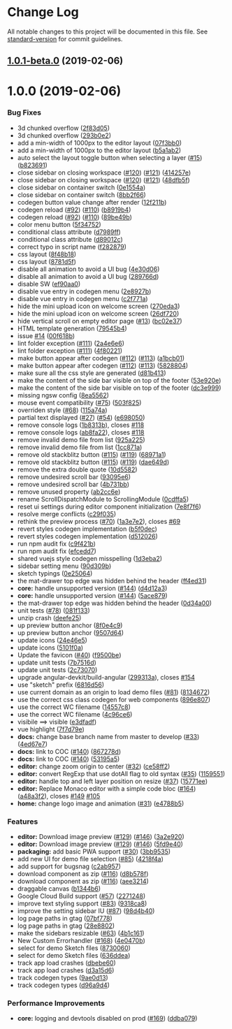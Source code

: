 # Change Log

All notable changes to this project will be documented in this file. See [standard-version](https://github.com/conventional-changelog/standard-version) for commit guidelines.

<a name="1.0.1-beta.0"></a>
## [1.0.1-beta.0](https://github.com/sfeir-open-source/xlayers/compare/v1.0.0...v1.0.1-beta.0) (2019-02-06)



<a name="1.0.0"></a>
# 1.0.0 (2019-02-06)


### Bug Fixes

* 3d chunked overflow ([2f83d05](https://github.com/sfeir-open-source/xlayers/commit/2f83d05))
* 3d chunked overflow ([293b0e2](https://github.com/sfeir-open-source/xlayers/commit/293b0e2))
* add a min-width of 1000px to the editor layout ([07f3bb0](https://github.com/sfeir-open-source/xlayers/commit/07f3bb0))
* add a min-width of 1000px to the editor layout ([b5a1ab2](https://github.com/sfeir-open-source/xlayers/commit/b5a1ab2))
* auto select the layout toggle button when selecting a layer ([#15](https://github.com/sfeir-open-source/xlayers/issues/15)) ([b823691](https://github.com/sfeir-open-source/xlayers/commit/b823691))
* close sidebar on closing workspace ([#120](https://github.com/sfeir-open-source/xlayers/issues/120)) ([#121](https://github.com/sfeir-open-source/xlayers/issues/121)) ([414257e](https://github.com/sfeir-open-source/xlayers/commit/414257e))
* close sidebar on closing workspace ([#120](https://github.com/sfeir-open-source/xlayers/issues/120)) ([#121](https://github.com/sfeir-open-source/xlayers/issues/121)) ([48dfb5f](https://github.com/sfeir-open-source/xlayers/commit/48dfb5f))
* close sidebar on container switch ([0e1554a](https://github.com/sfeir-open-source/xlayers/commit/0e1554a))
* close sidebar on container switch ([8bb2f66](https://github.com/sfeir-open-source/xlayers/commit/8bb2f66))
* codegen button value change after render ([12f211b](https://github.com/sfeir-open-source/xlayers/commit/12f211b))
* codegen reload ([#92](https://github.com/sfeir-open-source/xlayers/issues/92)) ([#110](https://github.com/sfeir-open-source/xlayers/issues/110)) ([b8919b4](https://github.com/sfeir-open-source/xlayers/commit/b8919b4))
* codegen reload ([#92](https://github.com/sfeir-open-source/xlayers/issues/92)) ([#110](https://github.com/sfeir-open-source/xlayers/issues/110)) ([89be49b](https://github.com/sfeir-open-source/xlayers/commit/89be49b))
* color menu button ([5f34752](https://github.com/sfeir-open-source/xlayers/commit/5f34752))
* conditional class attribute ([d7989ff](https://github.com/sfeir-open-source/xlayers/commit/d7989ff))
* conditional class attribute ([d89012c](https://github.com/sfeir-open-source/xlayers/commit/d89012c))
* correct typo in script name ([f282879](https://github.com/sfeir-open-source/xlayers/commit/f282879))
* css layout ([8f48b18](https://github.com/sfeir-open-source/xlayers/commit/8f48b18))
* css layout ([8781d5f](https://github.com/sfeir-open-source/xlayers/commit/8781d5f))
* disable all animation to avoid a UI bug ([4e30d06](https://github.com/sfeir-open-source/xlayers/commit/4e30d06))
* disable all animation to avoid a UI bug ([289766d](https://github.com/sfeir-open-source/xlayers/commit/289766d))
* disable SW ([ef90aa0](https://github.com/sfeir-open-source/xlayers/commit/ef90aa0))
* disable vue entry in codegen menu ([2e8927b](https://github.com/sfeir-open-source/xlayers/commit/2e8927b))
* disable vue entry in codegen menu ([c2f771a](https://github.com/sfeir-open-source/xlayers/commit/c2f771a))
* hide the mini upload icon on welcome screen ([270eda3](https://github.com/sfeir-open-source/xlayers/commit/270eda3))
* hide the mini upload icon on welcome screen ([26df720](https://github.com/sfeir-open-source/xlayers/commit/26df720))
* hide vertical scroll on empty editor page ([#13](https://github.com/sfeir-open-source/xlayers/issues/13)) ([bc02e37](https://github.com/sfeir-open-source/xlayers/commit/bc02e37))
* HTML template generation ([79545b4](https://github.com/sfeir-open-source/xlayers/commit/79545b4))
* issue [#14](https://github.com/sfeir-open-source/xlayers/issues/14) ([00f618b](https://github.com/sfeir-open-source/xlayers/commit/00f618b))
* lint folder exception ([#111](https://github.com/sfeir-open-source/xlayers/issues/111)) ([2a4e6e6](https://github.com/sfeir-open-source/xlayers/commit/2a4e6e6))
* lint folder exception ([#111](https://github.com/sfeir-open-source/xlayers/issues/111)) ([4f80221](https://github.com/sfeir-open-source/xlayers/commit/4f80221))
* make button appear after codegen ([#112](https://github.com/sfeir-open-source/xlayers/issues/112)) ([#113](https://github.com/sfeir-open-source/xlayers/issues/113)) ([a1bcb01](https://github.com/sfeir-open-source/xlayers/commit/a1bcb01))
* make button appear after codegen ([#112](https://github.com/sfeir-open-source/xlayers/issues/112)) ([#113](https://github.com/sfeir-open-source/xlayers/issues/113)) ([5828804](https://github.com/sfeir-open-source/xlayers/commit/5828804))
* make sure all the css style are generated ([d81b413](https://github.com/sfeir-open-source/xlayers/commit/d81b413))
* make the content of the side bar visible on top of the footer ([53e920e](https://github.com/sfeir-open-source/xlayers/commit/53e920e))
* make the content of the side bar visible on top of the footer ([dc3e999](https://github.com/sfeir-open-source/xlayers/commit/dc3e999))
* missing ngsw config ([8ea5562](https://github.com/sfeir-open-source/xlayers/commit/8ea5562))
* mouse event compatibility ([#75](https://github.com/sfeir-open-source/xlayers/issues/75)) ([503f825](https://github.com/sfeir-open-source/xlayers/commit/503f825))
* overriden style ([#68](https://github.com/sfeir-open-source/xlayers/issues/68)) ([115a74a](https://github.com/sfeir-open-source/xlayers/commit/115a74a))
* partial text displayed ([#27](https://github.com/sfeir-open-source/xlayers/issues/27)) ([#54](https://github.com/sfeir-open-source/xlayers/issues/54)) ([e698050](https://github.com/sfeir-open-source/xlayers/commit/e698050))
* remove console logs ([1b8313b](https://github.com/sfeir-open-source/xlayers/commit/1b8313b)), closes [#118](https://github.com/sfeir-open-source/xlayers/issues/118)
* remove console logs ([ab8fa22](https://github.com/sfeir-open-source/xlayers/commit/ab8fa22)), closes [#118](https://github.com/sfeir-open-source/xlayers/issues/118)
* remove invalid demo file from list ([925a225](https://github.com/sfeir-open-source/xlayers/commit/925a225))
* remove invalid demo file from list ([1cc871a](https://github.com/sfeir-open-source/xlayers/commit/1cc871a))
* remove old stackblitz button ([#115](https://github.com/sfeir-open-source/xlayers/issues/115)) ([#119](https://github.com/sfeir-open-source/xlayers/issues/119)) ([68971a1](https://github.com/sfeir-open-source/xlayers/commit/68971a1))
* remove old stackblitz button ([#115](https://github.com/sfeir-open-source/xlayers/issues/115)) ([#119](https://github.com/sfeir-open-source/xlayers/issues/119)) ([dae649d](https://github.com/sfeir-open-source/xlayers/commit/dae649d))
* remove the extra double quote ([10d5582](https://github.com/sfeir-open-source/xlayers/commit/10d5582))
* remove undesired scroll bar ([93095e6](https://github.com/sfeir-open-source/xlayers/commit/93095e6))
* remove undesired scroll bar ([4b731bb](https://github.com/sfeir-open-source/xlayers/commit/4b731bb))
* remove unused property ([ab2cc6e](https://github.com/sfeir-open-source/xlayers/commit/ab2cc6e))
* rename ScrollDispatchModule to ScrollingModule ([0cdffa5](https://github.com/sfeir-open-source/xlayers/commit/0cdffa5))
* reset ui settings during editor component initialization ([7e8f7f6](https://github.com/sfeir-open-source/xlayers/commit/7e8f7f6))
* resolve merge conflicts ([c29f035](https://github.com/sfeir-open-source/xlayers/commit/c29f035))
* rethink the preview process ([#70](https://github.com/sfeir-open-source/xlayers/issues/70)) ([1a3e7e2](https://github.com/sfeir-open-source/xlayers/commit/1a3e7e2)), closes [#69](https://github.com/sfeir-open-source/xlayers/issues/69)
* revert styles codegen implementation ([b5f0dec](https://github.com/sfeir-open-source/xlayers/commit/b5f0dec))
* revert styles codegen implementation ([d512026](https://github.com/sfeir-open-source/xlayers/commit/d512026))
* run npm audit fix ([c9f421b](https://github.com/sfeir-open-source/xlayers/commit/c9f421b))
* run npm audit fix ([efcedd7](https://github.com/sfeir-open-source/xlayers/commit/efcedd7))
* shared vuejs style codegen misspelling ([1d3eba2](https://github.com/sfeir-open-source/xlayers/commit/1d3eba2))
* sidebar setting menu ([90d309b](https://github.com/sfeir-open-source/xlayers/commit/90d309b))
* sketch typings ([0e25064](https://github.com/sfeir-open-source/xlayers/commit/0e25064))
* the mat-drawer top edge was hidden behind the header ([ff4ed31](https://github.com/sfeir-open-source/xlayers/commit/ff4ed31))
* **core:** handle unsupported version ([#144](https://github.com/sfeir-open-source/xlayers/issues/144)) ([d4d12a3](https://github.com/sfeir-open-source/xlayers/commit/d4d12a3))
* **core:** handle unsupported version ([#144](https://github.com/sfeir-open-source/xlayers/issues/144)) ([5ace879](https://github.com/sfeir-open-source/xlayers/commit/5ace879))
* the mat-drawer top edge was hidden behind the header ([0d34a00](https://github.com/sfeir-open-source/xlayers/commit/0d34a00))
* unit tests ([#78](https://github.com/sfeir-open-source/xlayers/issues/78)) ([081f133](https://github.com/sfeir-open-source/xlayers/commit/081f133))
* unzip crash ([deefe25](https://github.com/sfeir-open-source/xlayers/commit/deefe25))
* up preview button anchor ([8f0e4c9](https://github.com/sfeir-open-source/xlayers/commit/8f0e4c9))
* up preview button anchor ([9507d64](https://github.com/sfeir-open-source/xlayers/commit/9507d64))
* update icons ([24e46e5](https://github.com/sfeir-open-source/xlayers/commit/24e46e5))
* update icons ([5101f0a](https://github.com/sfeir-open-source/xlayers/commit/5101f0a))
* Update the favicon ([#40](https://github.com/sfeir-open-source/xlayers/issues/40)) ([f9500be](https://github.com/sfeir-open-source/xlayers/commit/f9500be))
* update unit tests ([7b7516d](https://github.com/sfeir-open-source/xlayers/commit/7b7516d))
* update unit tests ([2c73070](https://github.com/sfeir-open-source/xlayers/commit/2c73070))
* upgrade angular-devkit/build-angular ([299313a](https://github.com/sfeir-open-source/xlayers/commit/299313a)), closes [#154](https://github.com/sfeir-open-source/xlayers/issues/154)
* use "sketch" prefix ([6816d56](https://github.com/sfeir-open-source/xlayers/commit/6816d56))
* use current domain as an origin to load demo files ([#81](https://github.com/sfeir-open-source/xlayers/issues/81)) ([8134672](https://github.com/sfeir-open-source/xlayers/commit/8134672))
* use the correct css class codegen for web components ([896e807](https://github.com/sfeir-open-source/xlayers/commit/896e807))
* use the correct WC filename ([14557c8](https://github.com/sfeir-open-source/xlayers/commit/14557c8))
* use the correct WC filename ([4c96ce6](https://github.com/sfeir-open-source/xlayers/commit/4c96ce6))
* visibile ==> visible ([e3dfadf](https://github.com/sfeir-open-source/xlayers/commit/e3dfadf))
* vue highlight ([7f7d79e](https://github.com/sfeir-open-source/xlayers/commit/7f7d79e))
* **docs:** change base branch name from master to develop ([#33](https://github.com/sfeir-open-source/xlayers/issues/33)) ([4ed67e7](https://github.com/sfeir-open-source/xlayers/commit/4ed67e7))
* **docs:** link to COC ([#140](https://github.com/sfeir-open-source/xlayers/issues/140)) ([867278d](https://github.com/sfeir-open-source/xlayers/commit/867278d))
* **docs:** link to COC ([#140](https://github.com/sfeir-open-source/xlayers/issues/140)) ([53195a5](https://github.com/sfeir-open-source/xlayers/commit/53195a5))
* **editor:** change zoom origin to center ([#32](https://github.com/sfeir-open-source/xlayers/issues/32)) ([ce58ff2](https://github.com/sfeir-open-source/xlayers/commit/ce58ff2))
* **editor:** convert RegExp that use dotAll flag to old syntax ([#35](https://github.com/sfeir-open-source/xlayers/issues/35)) ([1159551](https://github.com/sfeir-open-source/xlayers/commit/1159551))
* **editor:** handle top and left layer position on resize ([#37](https://github.com/sfeir-open-source/xlayers/issues/37)) ([15771ee](https://github.com/sfeir-open-source/xlayers/commit/15771ee))
* **editor:** Replace Monaco editor with a simple code bloc ([#164](https://github.com/sfeir-open-source/xlayers/issues/164)) ([a48a3f2](https://github.com/sfeir-open-source/xlayers/commit/a48a3f2)), closes [#149](https://github.com/sfeir-open-source/xlayers/issues/149) [#105](https://github.com/sfeir-open-source/xlayers/issues/105)
* **home:** change logo image and animation ([#31](https://github.com/sfeir-open-source/xlayers/issues/31)) ([e4788b5](https://github.com/sfeir-open-source/xlayers/commit/e4788b5))


### Features

* **editor:** Download image preview ([#129](https://github.com/sfeir-open-source/xlayers/issues/129)) ([#146](https://github.com/sfeir-open-source/xlayers/issues/146)) ([3a2e920](https://github.com/sfeir-open-source/xlayers/commit/3a2e920))
* **editor:** Download image preview ([#129](https://github.com/sfeir-open-source/xlayers/issues/129)) ([#146](https://github.com/sfeir-open-source/xlayers/issues/146)) ([5fd9e40](https://github.com/sfeir-open-source/xlayers/commit/5fd9e40))
* **packaging:** add basic PWA support ([#30](https://github.com/sfeir-open-source/xlayers/issues/30)) ([3bb9535](https://github.com/sfeir-open-source/xlayers/commit/3bb9535))
* add new UI for demo file selection ([#85](https://github.com/sfeir-open-source/xlayers/issues/85)) ([4218f4a](https://github.com/sfeir-open-source/xlayers/commit/4218f4a))
* add support for bugsnag ([c2ab957](https://github.com/sfeir-open-source/xlayers/commit/c2ab957))
* download component as zip ([#116](https://github.com/sfeir-open-source/xlayers/issues/116)) ([d8b578f](https://github.com/sfeir-open-source/xlayers/commit/d8b578f))
* download component as zip ([#116](https://github.com/sfeir-open-source/xlayers/issues/116)) ([aee3214](https://github.com/sfeir-open-source/xlayers/commit/aee3214))
* draggable canvas ([b1344b6](https://github.com/sfeir-open-source/xlayers/commit/b1344b6))
* Google Cloud Build support ([#57](https://github.com/sfeir-open-source/xlayers/issues/57)) ([2271248](https://github.com/sfeir-open-source/xlayers/commit/2271248))
* improve text styling support  ([#83](https://github.com/sfeir-open-source/xlayers/issues/83)) ([9318ca8](https://github.com/sfeir-open-source/xlayers/commit/9318ca8))
* improve the setting sidebar IU ([#87](https://github.com/sfeir-open-source/xlayers/issues/87)) ([98d4b40](https://github.com/sfeir-open-source/xlayers/commit/98d4b40))
* log page paths in gtag ([07bf778](https://github.com/sfeir-open-source/xlayers/commit/07bf778))
* log page paths in gtag ([28e8802](https://github.com/sfeir-open-source/xlayers/commit/28e8802))
* make the sidebars resizable ([#63](https://github.com/sfeir-open-source/xlayers/issues/63)) ([4b1c161](https://github.com/sfeir-open-source/xlayers/commit/4b1c161))
* New Custom Errorhandler ([#168](https://github.com/sfeir-open-source/xlayers/issues/168)) ([4e0470b](https://github.com/sfeir-open-source/xlayers/commit/4e0470b))
* select for demo Sketch files ([8730060](https://github.com/sfeir-open-source/xlayers/commit/8730060))
* select for demo Sketch files ([636ddea](https://github.com/sfeir-open-source/xlayers/commit/636ddea))
* track app load crashes ([dbebe60](https://github.com/sfeir-open-source/xlayers/commit/dbebe60))
* track app load crashes ([d3a15d6](https://github.com/sfeir-open-source/xlayers/commit/d3a15d6))
* track codegen types ([9ae0d13](https://github.com/sfeir-open-source/xlayers/commit/9ae0d13))
* track codegen types ([d96a9d4](https://github.com/sfeir-open-source/xlayers/commit/d96a9d4))


### Performance Improvements

* **core:** logging and devtools disabled on prod ([#169](https://github.com/sfeir-open-source/xlayers/issues/169)) ([ddba079](https://github.com/sfeir-open-source/xlayers/commit/ddba079))
